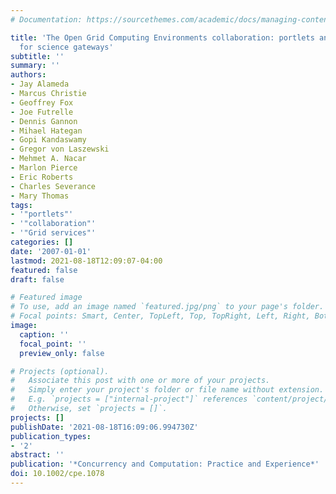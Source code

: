 ```yaml
---
# Documentation: https://sourcethemes.com/academic/docs/managing-content/

title: 'The Open Grid Computing Environments collaboration: portlets and services
  for science gateways'
subtitle: ''
summary: ''
authors:
- Jay Alameda
- Marcus Christie
- Geoffrey Fox
- Joe Futrelle
- Dennis Gannon
- Mihael Hategan
- Gopi Kandaswamy
- Gregor von Laszewski
- Mehmet A. Nacar
- Marlon Pierce
- Eric Roberts
- Charles Severance
- Mary Thomas
tags:
- '"portlets"'
- '"collaboration"'
- '"Grid services"'
categories: []
date: '2007-01-01'
lastmod: 2021-08-18T12:09:07-04:00
featured: false
draft: false

# Featured image
# To use, add an image named `featured.jpg/png` to your page's folder.
# Focal points: Smart, Center, TopLeft, Top, TopRight, Left, Right, BottomLeft, Bottom, BottomRight.
image:
  caption: ''
  focal_point: ''
  preview_only: false

# Projects (optional).
#   Associate this post with one or more of your projects.
#   Simply enter your project's folder or file name without extension.
#   E.g. `projects = ["internal-project"]` references `content/project/deep-learning/index.md`.
#   Otherwise, set `projects = []`.
projects: []
publishDate: '2021-08-18T16:09:06.994730Z'
publication_types:
- '2'
abstract: ''
publication: '*Concurrency and Computation: Practice and Experience*'
doi: 10.1002/cpe.1078
---
```

